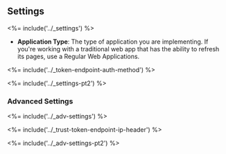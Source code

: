 ## Settings

<%= include('../_settings') %>

- **Application Type**: The type of application you are implementing. If you're working with a traditional web app that has the ability to refresh its pages, use a Regular Web Applications.

<%= include('../_token-endpoint-auth-method') %>

<%= include('../_settings-pt2') %>

### Advanced Settings

<%= include('../_adv-settings') %>

<%= include('../_trust-token-endpoint-ip-header') %>

<%= include('../_adv-settings-pt2') %>

